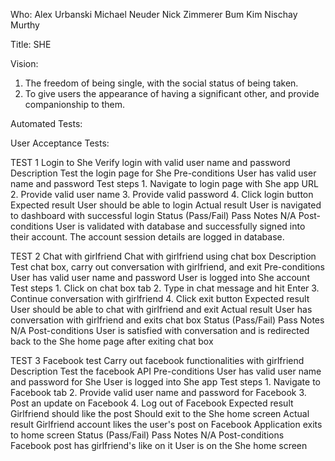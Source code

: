 Who:
Alex Urbanski
Michael Neuder
Nick Zimmerer
Bum Kim
Nischay Murthy

Title:
SHE

Vision:
1. The freedom of being single, with the social status of being taken.
2. To give users the appearance of having a significant other, and provide companionship to them.

Automated Tests:


User Acceptance Tests:

TEST 1
Login to She
    Verify login with valid user name and password
Description
    Test the login page for She
Pre-conditions
    User has valid user name and password
Test steps
    1. Navigate to login page with She app URL
    2. Provide valid user name
    3. Provide valid password
    4. Click login button
Expected result
    User should be able to login
Actual result
    User is navigated to dashboard with successful login
Status (Pass/Fail)
    Pass
Notes
    N/A
Post-conditions
    User is validated with database and successfully signed into their account.
    The account session details are logged in database.
    
TEST 2
Chat with girlfriend
    Chat with girlfriend using chat box 
Description
    Test chat box, carry out conversation with girlfriend, and exit
Pre-conditions
    User has valid user name and password
    User is logged into She account
Test steps
    1. Click on chat box tab
    2. Type in chat message and hit Enter
    3. Continue conversation with girlfriend
    4. Click exit button
Expected result
    User should be able to chat with girlfriend and exit 
Actual result
    User has conversation with girlfriend and exits chat box 
Status (Pass/Fail)
    Pass
Notes
    N/A
Post-conditions
    User is satisfied with conversation and is redirected back to the She home page after exiting chat box
    
TEST 3
Facebook test
    Carry out facebook functionalities with girlfriend
Description
    Test the facebook API
Pre-conditions
    User has valid user name and password for She
    User is logged into She app
Test steps
    1. Navigate to Facebook tab
    2. Provide valid user name and password for Facebook
    3. Post an update on Facebook
    4. Log out of Facebook
Expected result
    Girlfriend should like the post
    Should exit to the She home screen
Actual result
    Girlfriend account likes the user's post on Facebook
    Application exits to home screen
Status (Pass/Fail)
    Pass
Notes
    N/A
Post-conditions
    Facebook post has girlfriend's like on it
    User is on the She home screen
